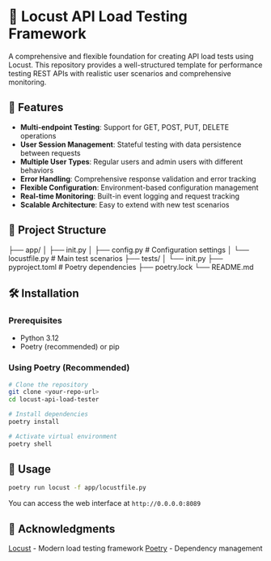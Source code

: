 # 🚀 Locust API Load Testing Framework

A comprehensive and flexible foundation for creating API load tests using Locust. This repository provides a well-structured template for performance testing REST APIs with realistic user scenarios and comprehensive monitoring.

## 🎯 Features

- **Multi-endpoint Testing**: Support for GET, POST, PUT, DELETE operations
- **User Session Management**: Stateful testing with data persistence between requests
- **Multiple User Types**: Regular users and admin users with different behaviors
- **Error Handling**: Comprehensive response validation and error tracking
- **Flexible Configuration**: Environment-based configuration management
- **Real-time Monitoring**: Built-in event logging and request tracking
- **Scalable Architecture**: Easy to extend with new test scenarios

## 📁 Project Structure

├── app/
│   ├── init.py
│   ├── config.py          # Configuration settings
│   └── locustfile.py      # Main test scenarios
├── tests/
│   └── init.py
├── pyproject.toml         # Poetry dependencies
├── poetry.lock
└── README.md

## 🛠️ Installation

### Prerequisites

- Python 3.12
- Poetry (recommended) or pip

### Using Poetry (Recommended)

```bash
# Clone the repository
git clone <your-repo-url>
cd locust-api-load-tester

# Install dependencies
poetry install

# Activate virtual environment
poetry shell
```

## 🚀 Usage

```bash
poetry run locust -f app/locustfile.py
```

You can access the web interface at `http://0.0.0.0:8089`

## 🙏 Acknowledgments

[Locust](https://github.com/locustio/locust) - Modern load testing framework
[Poetry](https://python-poetry.org/) - Dependency management
